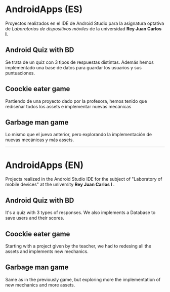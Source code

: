 # AndroidApps (ES)
  
Proyectos realizados en el IDE de Android Studio para la asignatura optativa de *Laboratorios de dispositivos móviles* de la universidad **Rey Juan Carlos I**.

## Android Quiz with BD 
Se trata de un quiz con 3 tipos de respuestas distintas. Además hemos implementado una base de datos para guardar los usuarios y sus puntuaciones. 

## Coockie eater game
Partiendo de una proyecto dado por la profesora, hemos tenido que rediseñar todos los assets e implementar nuevas mecánicas

## Garbage man game
Lo mismo que el juevo anterior, pero explorando la implementación de nuevas mecánicas y más assets.

<hr>

# AndroidApps (EN) 
Projects realized in the Android Studio IDE for the subject of "Laboratory of mobile devices" at the university **Rey Juan Carlos I** .

## Android Quiz with BD
It's a quiz with 3 types of responses. We also implements a Database to save users and their scores.

## Coockie eater game
Starting with a project given by the teacher, we had to redesing all the assets and implements new mechanics.

## Garbage man game
Same as in the previously game, but exploring more the implementation of new mechanics and more assets.
